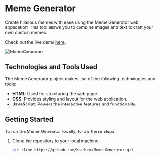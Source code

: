 # Meme Generator

Create hilarious memes with ease using the Meme Generator web application! This tool allows you to combine images and text to craft your own custom memes.

Check out the live demo [here](https://kaadirm.github.io/Meme-Generator/).

![MemeGenerator](https://github.com/Kaadirm/Meme-Generator/assets/141996672/bba2d82f-2a12-437e-b2a8-9bc7424bf2f6)

## Technologies and Tools Used

The Meme Generator project makes use of the following technologies and tools:

- **HTML**: Used for structuring the web page.
- **CSS**: Provides styling and layout for the web application.
- **JavaScript**: Powers the interactive features and functionality.


## Getting Started

To run the Meme Generator locally, follow these steps:

1. Clone the repository to your local machine:

   ```bash
   git clone https://github.com/Kaadirm/Meme-Generator.git
